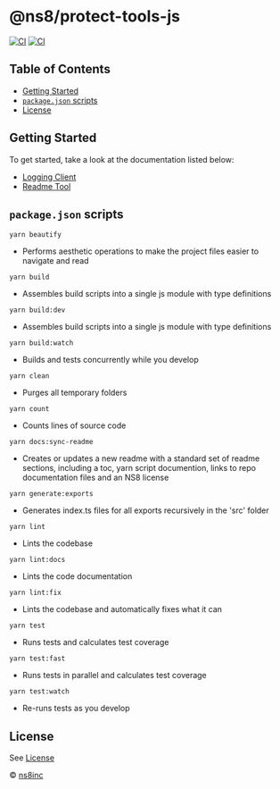 # @ns8/protect-tools-js

[![CI](https://concourse.ns8-infrastructure.com/api/v1/teams/main/pipelines/generator-protect-integration/jobs/test/badge)](https://concourse.ns8-infrastructure.com/api/v1/teams/main/pipelines/generator-protect-integration/jobs/test/badge)
[![CI](https://concourse.ns8-infrastructure.com/api/v1/teams/main/pipelines/protect-tools-js/jobs/test/badge?title=tests)](https://concourse.ns8-infrastructure.com/api/v1/teams/main/pipelines/protect-tools-js/jobs/test/badge?title=tests)

## Table of Contents

  + [Getting Started](#getting-started)
  + [`package.json` scripts](#packagejson-scripts)
  + [License](#license)

## Getting Started

To get started, take a look at the documentation listed below:


- [Logging Client](public/en/platform/protect-tools-js/logger.md)
- [Readme Tool](public/en/platform/protect-tools-js/readme.md)

## `package.json` scripts

`yarn beautify`
- Performs aesthetic operations to make the project files easier to navigate and read

`yarn build`
- Assembles build scripts into a single js module with type definitions

`yarn build:dev`
- Assembles build scripts into a single js module with type definitions

`yarn build:watch`
- Builds and tests concurrently while you develop

`yarn clean`
- Purges all temporary folders

`yarn count`
- Counts lines of source code

`yarn docs:sync-readme`
- Creates or updates a new readme with a standard set of readme sections, including a toc, yarn script documention, links to repo documentation files and an NS8 license

`yarn generate:exports`
- Generates index.ts files for all exports recursively in the 'src' folder

`yarn lint`
- Lints the codebase

`yarn lint:docs`
- Lints the code documentation

`yarn lint:fix`
- Lints the codebase and automatically fixes what it can

`yarn test`
- Runs tests and calculates test coverage

`yarn test:fast`
- Runs tests in parallel and calculates test coverage

`yarn test:watch`
- Re-runs tests as you develop

## License

See [License](./LICENSE)

© [ns8inc](https://ns8.com)
